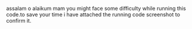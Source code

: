 assalam o alaikum mam you might face some difficulty while running this code.to save your time i have attached the running code screenshot to confirm it.
